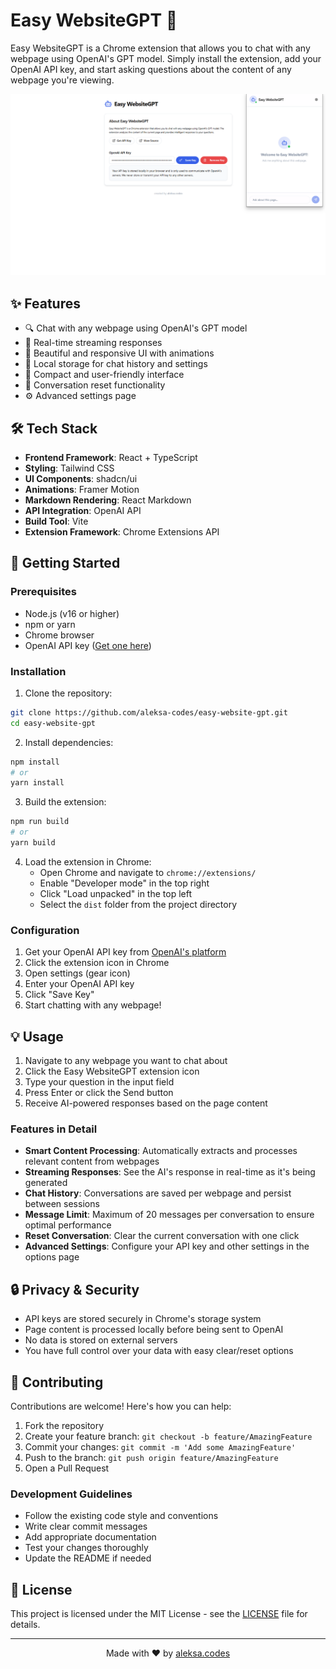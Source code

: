 # Easy WebsiteGPT 🤖

Easy WebsiteGPT is a Chrome extension that allows you to chat with any webpage using OpenAI's GPT model. Simply install the extension, add your OpenAI API key, and start asking questions about the content of any webpage you're viewing.

![Easy WebsiteGPT Screenshot](/public/screenshot.png)

## ✨ Features

- 🔍 Chat with any webpage using OpenAI's GPT model
- 💬 Real-time streaming responses
- 🎨 Beautiful and responsive UI with animations
- 💾 Local storage for chat history and settings
- 📱 Compact and user-friendly interface
- 🔄 Conversation reset functionality
- ⚙️ Advanced settings page

## 🛠️ Tech Stack

- **Frontend Framework**: React + TypeScript
- **Styling**: Tailwind CSS
- **UI Components**: shadcn/ui
- **Animations**: Framer Motion
- **Markdown Rendering**: React Markdown
- **API Integration**: OpenAI API
- **Build Tool**: Vite
- **Extension Framework**: Chrome Extensions API

## 🚀 Getting Started

### Prerequisites

- Node.js (v16 or higher)
- npm or yarn
- Chrome browser
- OpenAI API key ([Get one here](https://platform.openai.com/api-keys))

### Installation

1. Clone the repository:

```bash
git clone https://github.com/aleksa-codes/easy-website-gpt.git
cd easy-website-gpt
```

2. Install dependencies:

```bash
npm install
# or
yarn install
```

3. Build the extension:

```bash
npm run build
# or
yarn build
```

4. Load the extension in Chrome:
   - Open Chrome and navigate to `chrome://extensions/`
   - Enable "Developer mode" in the top right
   - Click "Load unpacked" in the top left
   - Select the `dist` folder from the project directory

### Configuration

1. Get your OpenAI API key from [OpenAI's platform](https://platform.openai.com/api-keys)
2. Click the extension icon in Chrome
3. Open settings (gear icon)
4. Enter your OpenAI API key
5. Click "Save Key"
6. Start chatting with any webpage!

## 💡 Usage

1. Navigate to any webpage you want to chat about
2. Click the Easy WebsiteGPT extension icon
3. Type your question in the input field
4. Press Enter or click the Send button
5. Receive AI-powered responses based on the page content

### Features in Detail

- **Smart Content Processing**: Automatically extracts and processes relevant content from webpages
- **Streaming Responses**: See the AI's response in real-time as it's being generated
- **Chat History**: Conversations are saved per webpage and persist between sessions
- **Message Limit**: Maximum of 20 messages per conversation to ensure optimal performance
- **Reset Conversation**: Clear the current conversation with one click
- **Advanced Settings**: Configure your API key and other settings in the options page

## 🔒 Privacy & Security

- API keys are stored securely in Chrome's storage system
- Page content is processed locally before being sent to OpenAI
- No data is stored on external servers
- You have full control over your data with easy clear/reset options

## 🤝 Contributing

Contributions are welcome! Here's how you can help:

1. Fork the repository
2. Create your feature branch: `git checkout -b feature/AmazingFeature`
3. Commit your changes: `git commit -m 'Add some AmazingFeature'`
4. Push to the branch: `git push origin feature/AmazingFeature`
5. Open a Pull Request

### Development Guidelines

- Follow the existing code style and conventions
- Write clear commit messages
- Add appropriate documentation
- Test your changes thoroughly
- Update the README if needed

## 📝 License

This project is licensed under the MIT License - see the [LICENSE](LICENSE) file for details.

---

<p align="center">Made with ❤️ by <a href="https://github.com/aleksa-codes">aleksa.codes</a></p>
